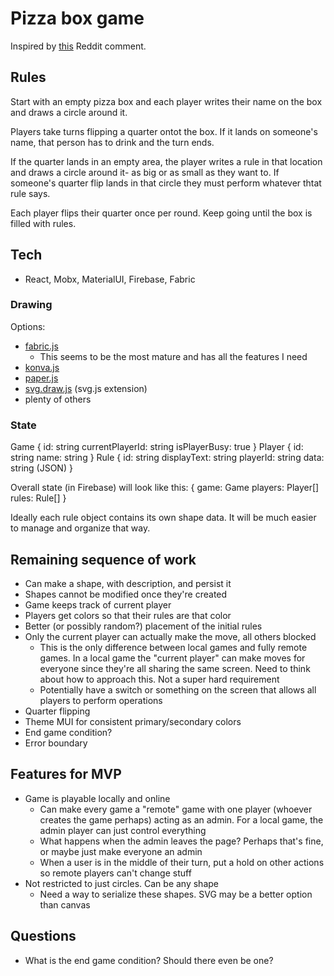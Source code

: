 # Pizza box game
Inspired by [this](https://www.reddit.com/r/AskReddit/comments/7m6g6h/drinkers_of_reddit_what_are_some_insanely_good/drs4wil/) Reddit comment.

## Rules
Start with an empty pizza box and each player writes their name on the box and draws a circle around it.

Players take turns flipping a quarter ontot the box. If it lands on someone's name, that person has to drink and the turn ends.

If the quarter lands in an empty area, the player writes a rule in that location and draws a circle around it- as big or as small as they want to. If someone's quarter flip lands in that circle they must perform whatever thtat rule says.

Each player flips their quarter once per round. Keep going until the box is filled with rules.

## Tech
* React, Mobx, MaterialUI, Firebase, Fabric

### Drawing
Options:
* [fabric.js](http://fabricjs.com/)
  * This seems to be the most mature and has all the features I need
* [konva.js](https://konvajs.org/)
* [paper.js](http://paperjs.org/)
* [svg.draw.js](https://github.com/svgdotjs/svg.draw.js) (svg.js extension)
* plenty of others

### State
Game {
  id: string
  currentPlayerId: string
  isPlayerBusy: true
}
Player {
  id: string
  name: string
}
Rule {
  id: string
  displayText: string
  playerId: string
  data: string (JSON)
}

Overall state (in Firebase) will look like this:
{
  game: Game
  players: Player[]
  rules: Rule[]
}

Ideally each rule object contains its own shape data. It will be much easier to manage and organize that way.

## Remaining sequence of work
* Can make a shape, with description, and persist it
* Shapes cannot be modified once they're created
* Game keeps track of current player
* Players get colors so that their rules are that color
* Better (or possibly random?) placement of the initial rules
* Only the current player can actually make the move, all others blocked
  * This is the only difference between local games and fully remote games. In a local game the "current player" can make moves for everyone since they're all sharing the same screen. Need to think about how to approach this. Not a super hard requirement
  * Potentially have a switch or something on the screen that allows all players to perform operations
* Quarter flipping
* Theme MUI for consistent primary/secondary colors
* End game condition?
* Error boundary

## Features for MVP
* Game is playable locally and online
  * Can make every game a "remote" game with one player (whoever creates the game perhaps) acting as an admin. For a local game, the admin player can just control everything
  * What happens when the admin leaves the page? Perhaps that's fine, or maybe just make everyone an admin
  * When a user is in the middle of their turn, put a hold on other actions so remote players can't change stuff
* Not restricted to just circles. Can be any shape
  * Need a way to serialize these shapes. SVG may be a better option than canvas

## Questions
* What is the end game condition? Should there even be one?
